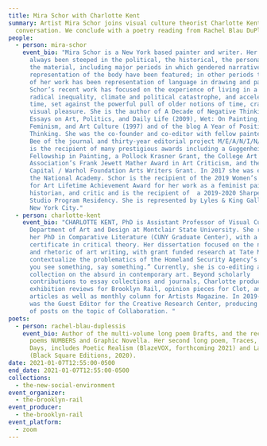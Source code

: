 ```yaml
---
title: Mira Schor with Charlotte Kent
summary: Artist Mira Schor joins visual culture theorist Charlotte Kent for a
  conversation. We conclude with a poetry reading from Rachel Blau DuPlessis.
people:
  - person: mira-schor
    event_bio: "Mira Schor is a New York based painter and writer. Her work has
      always been steeped in the political, the historical, the personal, and
      the material, including major periods in which gendered narrative and
      representation of the body have been featured; in other periods the focus
      of her work has been representation of language in drawing and painting.
      Schor’s recent work has focused on the experience of living in a moment of
      radical inequality, climate and political catastrophe, and accelerated
      time, set against the powerful pull of older notions of time, craft, and
      visual pleasure. She is the author of A Decade of Negative Thinking:
      Essays on Art, Politics, and Daily Life (2009), Wet: On Painting,
      Feminism, and Art Culture (1997) and of the blog A Year of Positive
      Thinking. She was the co-founder and co-editor with fellow painter Susan
      Bee of the journal and thirty-year editorial project M/E/A/N/I/N/G. Schor
      is the recipient of many prestigious awards including a Guggenheim
      Fellowship in Painting, a Pollock Krasner Grant, the College Art
      Association’s Frank Jewett Mather Award in Art Criticism, and the Creative
      Capital / Warhol Foundation Arts Writers Grant. In 2017 she was elected to
      the National Academy. Schor is the recipient of the 2019 Women’s Caucus
      for Art Lifetime Achievement Award for her work as a feminist painter, art
      historian, and critic and is the recipient of  a 2019-2020 Sharpe Walentas
      Studio Program Residency. She is represented by Lyles & King Gallery in
      New York City."
  - person: charlotte-kent
    event_bio: "CHARLOTTE KENT, PhD is Assistant Professor of Visual Culture in the
      Department of Art and Design at Montclair State University. She received
      her PhD in Comparative Literature (CUNY Graduate Center), with a
      certificate in critical theory. Her dissertation focused on the narratives
      and rhetoric of art writing, with grant funded research at Tate Modern, to
      contextualize the problematics of the Homeland Security Agency’s claim “if
      you see something, say something.” Currently, she is co-editing a
      collection on the absurd in contemporary art. Beyond scholarly
      contributions to essay collections and journals, Charlotte produces
      exhibition reviews for Brooklyn Rail, opinion pieces for Clot, and feature
      articles as well as monthly column for Artists Magazine. In 2019-2020, she
      was the Guest Editor for the Creative Research Center, producing a series
      of posts on the topic of Collaboration. "
poets:
  - person: rachel-blau-duplessis
    event_bio: Author of the multi-volume long poem Drafts, and the recent collage
      poems NUMBERS and Graphic Novella. Her second long poem, Traces, with
      Days, includes Poetic Realism (BlazeVOX, forthcoming 2021) and Late Work
      (Black Square Editions, 2020).
date: 2021-01-07T12:55:00-0500
end_date: 2021-01-07T12:55:00-0500
collections:
  - the-new-social-environment
event_organizer:
  - the-brooklyn-rail
event_producer:
  - the-brooklyn-rail
event_platform:
  - zoom
---
```

